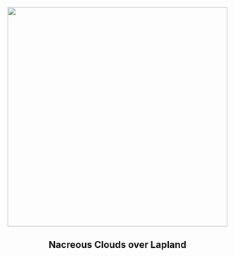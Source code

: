 
<p align="center"><img src="https://apod.nasa.gov/apod/image/2302/PearlCloudDennis7_1024.jpg" width="500" height="500"></p>
<h2 align="center"> Nacreous Clouds over Lapland</h2>
